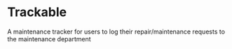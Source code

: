 # Trackable
A maintenance tracker for users to log their repair/maintenance requests to the maintenance department
